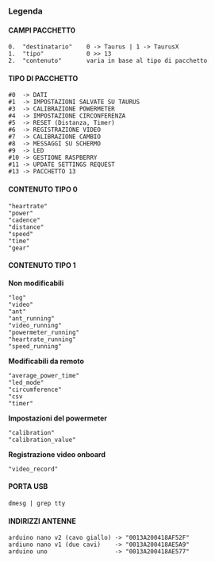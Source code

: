 ### Legenda

#### CAMPI PACCHETT0

    0.  "destinatario"    0 -> Taurus | 1 -> TaurusX  
    1.  "tipo"            0 >> 13
    2.  "contenuto"       varia in base al tipo di pacchetto   

#### TIPO DI PACCHETTO

    #0  -> DATI
    #1  -> IMPOSTAZIONI SALVATE SU TAURUS
    #3  -> CALIBRAZIONE POWERMETER
    #4  -> IMPOSTAZIONE CIRCONFERENZA
    #5  -> RESET (Distanza, Timer)
    #6  -> REGISTRAZIONE VIDEO
    #7  -> CALIBRAZIONE CAMBIO
    #8  -> MESSAGGI SU SCHERMO
    #9  -> LED
    #10 -> GESTIONE RASPBERRY
    #11 -> UPDATE SETTINGS REQUEST
    #13 -> PACCHETTO 13

#### CONTENUTO TIPO 0

    "heartrate"
    "power"
    "cadence"
    "distance"
    "speed"
    "time"
    "gear"

#### CONTENUTO TIPO 1

**Non modificabili**

    "log"
    "video"
    "ant"
    "ant_running"
    "video_running"
    "powermeter_running"
    "heartrate_running"
    "speed_running"

**Modificabili da remoto**

    "average_power_time"
    "led_mode"
    "circumference"
    "csv
    "timer"

**Impostazioni del powermeter**

    "calibration"
    "calibration_value"

**Registrazione video onboard**

    "video_record"    

#### PORTA USB

    dmesg | grep tty

#### INDIRIZZI ANTENNE

    arduino nano v2 (cavo giallo) -> "0013A200418AF52F"
    ardiuno nano v1 (due cavi)    -> "0013A200418AE5A9"
    arduino uno                   -> "0013A200418AE577"
